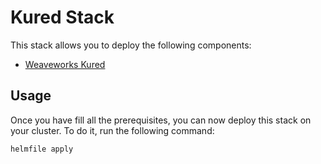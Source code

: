 # Kured Stack

This stack allows you to deploy the following components:

* [Weaveworks Kured](https://github.com/weaveworks/kured)

## Usage

Once you have fill all the prerequisites, you can now deploy this stack on your cluster. To do it, run the following command:

```bash
helmfile apply
```